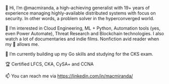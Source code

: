 👋 Hi, I’m @macmiranda, a high-achieving generalist with 19+ years of experience managing highly-available distributed systems with focus on security. In other words, a problem solver in the hyperconverged world.

👀 I’m interested in Cloud Engineering, ML + Python, Automation tools (yes, even Power Automate), Threat Research and Blockchain technologies. I also watch a lot of documentaries and indie films. Nonfiction avid reader when my 👧 allows me.

🌱 I’m currently building up my Go skills and studying for the CKS exam.

🏆 Certified LFCS, CKA, CySA+ and CCNA

📫 You can reach me via https://linkedin.com/in/macmiranda/

<!---
macmiranda/macmiranda is a ✨ special ✨ repository because its `README.md` (this file) appears on your GitHub profile.
You can click the Preview link to take a look at your changes.
--->
